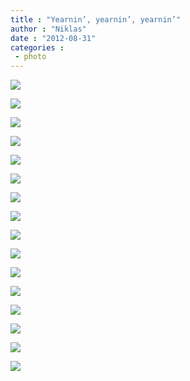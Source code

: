 ```yaml
---
title : "Yearnin’, yearnin’, yearnin’"
author : "Niklas"
date : "2012-08-31"
categories : 
 - photo
---
```


[![](http://assets5.pinimg.com/upload/59954238760437088_L0kwrOzz_c.jpg)](http://pinterest.com/pin/59954238760437088/)

[![](https://s-media-cache-ec9.pinimg.com/upload/45458277458992458_lHenDA3u_c.jpg)](http://pinterest.com/pin/45458277458992458/)

[![](https://s-media-cache-ec8.pinimg.com/upload/215117319671172819_lqLKbtMQ_c.jpg)](http://pinterest.com/pin/215117319671172819/)

[![](https://s-media-cache-ec8.pinimg.com/upload/155233518376187324_sqe525e1_c.jpg)](http://pinterest.com/pin/155233518376187324/)

[![](https://s-media-cache-ec0.pinimg.com/upload/117586240241254506_x5e0zj1t_c.jpg)](http://pinterest.com/pin/117586240241254506/)

[![](https://s-media-cache-ec0.pinimg.com/upload/64176363410753779_XBKxiRQy_c.jpg)](http://pinterest.com/pin/64176363410753779/)

[![](https://s-media-cache-ec4.pinimg.com/upload/97953360615485778_f4tF6oKc_c.jpg)](http://pinterest.com/pin/97953360615485778/)

[![](https://s-media-cache-ec1.pinimg.com/upload/182395853628029740_CQmJOPVU_c.jpg)](http://pinterest.com/pin/182395853628029740/)

[![](https://s-media-cache-ec9.pinimg.com/upload/134334001355574376_qh6nV2Lo_c.jpg)](http://pinterest.com/pin/134334001355574376/)

[![](https://s-media-cache-ec4.pinimg.com/upload/35677022018383996_jWoe40RK_c.jpg)](http://pinterest.com/pin/35677022018383996/)

[![](https://s-media-cache-ec9.pinimg.com/upload/108790147218893313_VJ4qLncD_c.jpg)](http://pinterest.com/pin/108790147218893313/)

[![](https://s-media-cache-ec2.pinimg.com/upload/55309901643160593_VR4vmjyT_c.jpg)](http://pinterest.com/pin/55309901643160593/)

[![](https://s-media-cache-ec8.pinimg.com/upload/212865519857675466_6Fr4p0LJ_c.jpg)](http://pinterest.com/pin/212865519857675466/)

[![](https://s-media-cache-ec4.pinimg.com/upload/180988478744432375_ChgOGepr_c.jpg)](http://pinterest.com/pin/180988478744432375/)

[![](https://s-media-cache-ec0.pinimg.com/upload/88242473919142944_Ax2AFVxl_c.jpg)](http://pinterest.com/pin/88242473919142944/)

[![](https://s-media-cache-ec7.pinimg.com/upload/212302569904753129_fX5WxDrs_c.jpg)](http://pinterest.com/pin/212302569904753129/)

